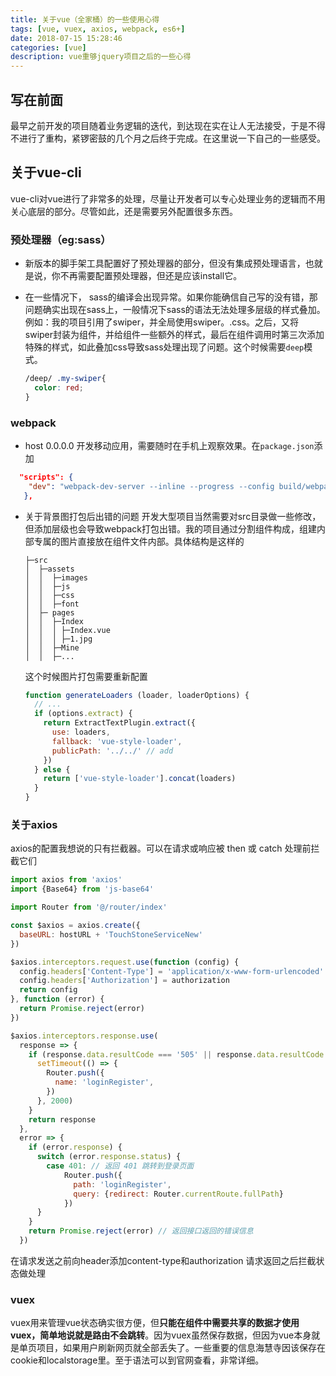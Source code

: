 ```yaml
---
title: 关于vue（全家桶）的一些使用心得
tags: [vue, vuex, axios, webpack, es6+]
date: 2018-07-15 15:28:46
categories: [vue]
description: vue重够jquery项目之后的一些心得
---
```

## 写在前面

最早之前开发的项目随着业务逻辑的迭代，到达现在实在让人无法接受，于是不得不进行了重构，紧锣密鼓的几个月之后终于完成。在这里说一下自己的一些感受。

## 关于vue-cli

vue-cli对vue进行了非常多的处理，尽量让开发者可以专心处理业务的逻辑而不用关心底层的部分。尽管如此，还是需要另外配置很多东西。

### 预处理器（eg:sass）

+ 新版本的脚手架工具配置好了预处理器的部分，但没有集成预处理语言，也就是说，你不再需要配置预处理器，但还是应该install它。
+ 在一些情况下， sass的编译会出现异常。如果你能确信自己写的没有错，那问题确实出现在sass上，一般情况下sass的语法无法处理多层级的样式叠加。例如：我的项目引用了swiper，并全局使用swiper。.css。之后，又将swiper封装为组件，并给组件一些额外的样式，最后在组件调用时第三次添加特殊的样式，如此叠加css导致sass处理出现了问题。这个时候需要`deep`模式。

  ```css
  /deep/ .my-swiper{
    color: red;
  }
  ```

### webpack

+ host 0.0.0.0
开发移动应用，需要随时在手机上观察效果。在`package.json`添加

```json
  "scripts": {
    "dev": "webpack-dev-server --inline --progress --config build/webpack.dev.conf.js --host 0.0.0.0",
   },
```

+ 关于背景图打包后出错的问题
  开发大型项目当然需要对src目录做一些修改，但添加层级也会导致webpack打包出错。我的项目通过分割组件构成，组建内部专属的图片直接放在组件文件内部。具体结构是这样的

  ```shell
  ├─src
  │  ├─assets
  │  │  ├─images
  │  │  ├─js
  │  │  ├─css
  │  │  ├─font
  │  ├─ pages
  │  │  ├─Index
  │  │  │ ├─Index.vue
  │  │  │ ├─1.jpg
  │  │  ├─Mine
  │  │  ├─...
  ```

  这个时候图片打包需要重新配置

  ```js build/utils.js
  function generateLoaders (loader, loaderOptions) {
    // ...
    if (options.extract) {
      return ExtractTextPlugin.extract({
        use: loaders,
        fallback: 'vue-style-loader',
        publicPath: '../../' // add
      })
    } else {
      return ['vue-style-loader'].concat(loaders)
    }
  }
    ```

### 关于axios

axios的配置我想说的只有拦截器。可以在请求或响应被 then 或 catch 处理前拦截它们

```js
import axios from 'axios'
import {Base64} from 'js-base64'

import Router from '@/router/index'

const $axios = axios.create({
  baseURL: hostURL + 'TouchStoneServiceNew'
})

$axios.interceptors.request.use(function (config) {
  config.headers['Content-Type'] = 'application/x-www-form-urlencoded'
  config.headers['Authorization'] = authorization
  return config
}, function (error) {
  return Promise.reject(error)
})

$axios.interceptors.response.use(
  response => {
    if (response.data.resultCode === '505' || response.data.resultCode === '506') {
      setTimeout(() => {
        Router.push({
          name: 'loginRegister',
        })
      }, 2000)
    }
    return response
  },
  error => {
    if (error.response) {
      switch (error.response.status) {
        case 401: // 返回 401 跳转到登录页面
            Router.push({
              path: 'loginRegister',
              query: {redirect: Router.currentRoute.fullPath}
            })
      }
    }
    return Promise.reject(error) // 返回接口返回的错误信息
  })
```

在请求发送之前向header添加content-type和authorization
请求返回之后拦截状态做处理

### vuex

vuex用来管理vue状态确实很方便，但**只能在组件中需要共享的数据才使用vuex，简单地说就是路由不会跳转**。因为vuex虽然保存数据，但因为vue本身就是单页项目，如果用户刷新网页就全部丢失了。一些重要的信息海慧寺因该保存在cookie和localstorage里。至于语法可以到官网查看，非常详细。
